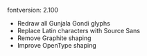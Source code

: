 fontversion: 2.100

- Redraw all Gunjala Gondi glyphs
- Replace Latin characters with Source Sans
- Remove Graphite shaping
- Improve OpenType shaping
